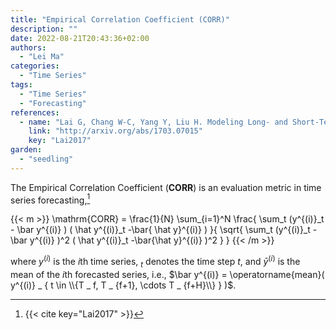 ```yaml
---
title: "Empirical Correlation Coefficient (CORR)"
description: ""
date: 2022-08-21T20:43:36+02:00
authors:
  - "Lei Ma"
categories:
  - "Time Series"
tags:
  - "Time Series"
  - "Forecasting"
references:
  - name: "Lai G, Chang W-C, Yang Y, Liu H. Modeling Long- and Short-Term Temporal Patterns with Deep Neural Networks. arXiv [cs.LG]. 2017. Available: http://arxiv.org/abs/1703.07015"
    link: "http://arxiv.org/abs/1703.07015"
    key: "Lai2017"
garden:
  - "seedling"
---
```


The Empirical Correlation Coefficient (**CORR**) is an evaluation metric in time series forecasting,[^Lai2017]

{{< m >}}
\mathrm{CORR} = \frac{1}{N} \sum_{i=1}^N \frac{
  \sum_t (y^{(i)}_t - \bar y^{(i)} ) ( \hat y^{(i)}_t -\bar{ \hat y}^{(i)}  )
}{
  \sqrt{
    \sum_t (y^{(i)}_t - \bar y^{(i)} )^2 ( \hat y^{(i)}_t -\bar{\hat y}^{(i)}  )^2
  }
}
{{< /m >}}


where $y^{(i)}$ is the $i$th time series, ${} _ t$ denotes the time step $t$, and $\bar y^{(i)}$ is the mean of the $i$th forecasted series, i.e., $\bar y^{(i)} = \operatorname{mean}( y^{(i)} _ { t \in \\{T _ f, T _ {f+1}, \cdots T _ {f+H}\\} } )$.


[^Lai2017]: {{< cite key="Lai2017" >}}
